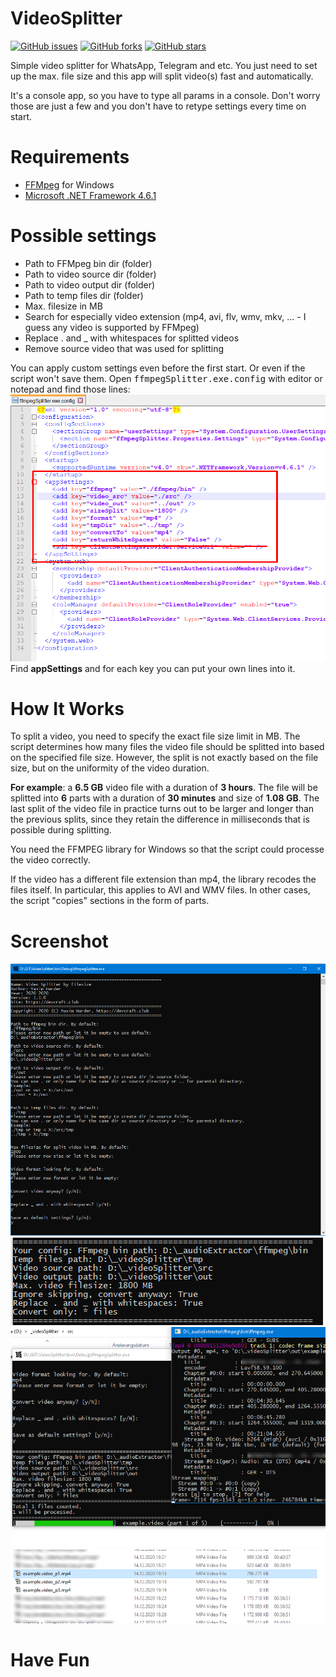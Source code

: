 # VideoSplitter

[![GitHub issues](https://img.shields.io/github/issues/Gokujo/VideoSplitter)](https://github.com/Gokujo/VideoSplitter/issues) [![GitHub forks](https://img.shields.io/github/forks/Gokujo/VideoSplitter)](https://github.com/Gokujo/VideoSplitter/network) [![GitHub stars](https://img.shields.io/github/stars/Gokujo/VideoSplitter)](https://github.com/Gokujo/VideoSplitter/stargazers)

Simple video splitter for WhatsApp, Telegram and etc. You just need to set up the max. file size and this app will split video(s) fast and automatically.

It's a console app, so you have to type all params in a console. Don't worry those are just a few and you don't have to retype settings every time on start.

# Requirements

- [FFMpeg](https://www.gyan.dev/ffmpeg/builds/) for Windows
- [Microsoft .NET Framework 4.6.1](https://www.microsoft.com/de-de/download/details.aspx?id=49982)

# Possible settings

- Path to FFMpeg bin dir (folder)
- Path to video source dir (folder)
- Path to video output dir (folder)
- Path to temp files dir (folder)
- Max. filesize in MB
- Search for especially video extension (mp4, avi, flv, wmv, mkv, ... - I guess any video is supported by FFMpeg)
- Replace . and \_ with whitespaces for splitted videos
- Remove source video that was used for splitting

You can apply custom settings even before the first start. Or even if the script won't save them. Open <kbd>ffmpegSplitter.exe.config</kbd> with editor or notepad and find those lines:
![Screenshot 5](./ScreenShots/5.png)
Find **appSettings** and for each key you can put your own lines into it.

# How It Works

To split a video, you need to specify the exact file size limit in MB. The script determines how many files the video file should be splitted into based on the specified file size. However, the split is not exactly based on the file size, but on the uniformity of the video duration.

**For example**: a **6.5 GB** video file with a duration of **3 hours**. The file will be splitted into **6** parts with a duration of **30 minutes** and size of **1.08 GB**. The last split of the video file in practice turns out to be larger and longer than the previous splits, since they retain the difference in milliseconds that is possible during splitting.

You need the FFMPEG library for Windows so that the script could processe the video correctly.

If the video has a different file extension than mp4, the library recodes the files itself. In particular, this applies to AVI and WMV files. In other cases, the script "copies" sections in the form of parts.

# Screenshot

![Screenshot 1](./ScreenShots/1.png) ![Screenshot 2](./ScreenShots/2.png) ![Screenshot 3](./ScreenShots/3.png) ![Screenshot 4](./ScreenShots/4.png)

# Have Fun

